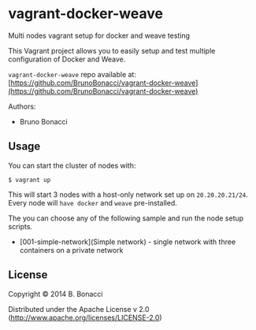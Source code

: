 # vagrant-docker-weave

Multi nodes vagrant setup for docker and weave testing

This Vagrant project allows you to easily setup and test multiple
configuration of Docker and Weave.

`vagrant-docker-weave` repo available at: [https://github.com/BrunoBonacci/vagrant-docker-weave](https://github.com/BrunoBonacci/vagrant-docker-weave)


Authors:

  - Bruno Bonacci

## Usage

You can start the cluster of nodes with:

    $ vagrant up

This will start 3 nodes with a host-only network set up on `20.20.20.21/24`.
Every node will `have docker` and `weave` pre-installed.

The you can choose any of the following sample and run the node setup scripts.

  * [001-simple-network](Simple network) - single network with three containers on a private network

## License

Copyright © 2014 B. Bonacci

Distributed under the Apache License v 2.0 (http://www.apache.org/licenses/LICENSE-2.0)
